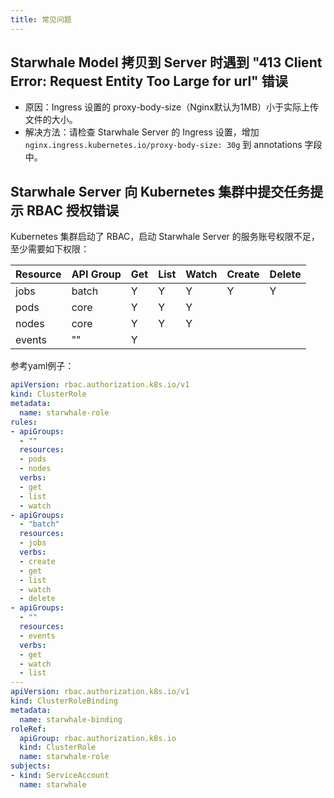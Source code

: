 ```yaml
---
title: 常见问题
---
```


## Starwhale Model 拷贝到 Server 时遇到 "413 Client Error: Request Entity Too Large for url" 错误

- 原因：Ingress 设置的 proxy-body-size（Nginx默认为1MB）小于实际上传文件的大小。
- 解决方法：请检查 Starwhale Server 的 Ingress 设置，增加 `nginx.ingress.kubernetes.io/proxy-body-size: 30g` 到 annotations 字段中。

## Starwhale Server 向 Kubernetes 集群中提交任务提示 RBAC 授权错误

Kubernetes 集群启动了 RBAC，启动 Starwhale Server 的服务账号权限不足，至少需要如下权限：

| Resource | API Group | Get | List | Watch | Create | Delete |
|----------|-----------|-----|------|-------|--------|--------|
| jobs     | batch     | Y   | Y    | Y     | Y      | Y      |
| pods     | core      | Y   | Y    | Y     |        |        |
| nodes    | core      | Y   | Y    | Y     |        |        |
| events   | ""        | Y   |      |       |        |        |

参考yaml例子：

```yaml
apiVersion: rbac.authorization.k8s.io/v1
kind: ClusterRole
metadata:
  name: starwhale-role
rules:
- apiGroups:
  - ""
  resources:
  - pods
  - nodes
  verbs:
  - get
  - list
  - watch
- apiGroups:
  - "batch"
  resources:
  - jobs
  verbs:
  - create
  - get
  - list
  - watch
  - delete
- apiGroups:
  - ""
  resources:
  - events
  verbs:
  - get
  - watch
  - list
---
apiVersion: rbac.authorization.k8s.io/v1
kind: ClusterRoleBinding
metadata:
  name: starwhale-binding
roleRef:
  apiGroup: rbac.authorization.k8s.io
  kind: ClusterRole
  name: starwhale-role
subjects:
- kind: ServiceAccount
  name: starwhale
```
